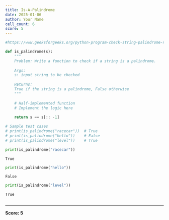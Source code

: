 ```yaml
---
title: Is-A-Palindrome
date: 2025-01-06
author: Your Name
cell_count: 6
score: 5
---
```


```python
#https://www.geeksforgeeks.org/python-program-check-string-palindrome-not/
```


```python
def is_palindrome(s):
    """
    Problem: Write a function to check if a string is a palindrome.
    
    Args:
    s: input string to be checked
    
    Returns:
    True if the string is a palindrome, False otherwise
    """
    
    # Half-implemented function
    # Implement the logic here
    
    return s == s[:: -1]

# Sample test cases
# print(is_palindrome("racecar"))  # True
# print(is_palindrome("hello"))    # False
# print(is_palindrome("level"))    # True
```


```python
print(is_palindrome("racecar"))
```

    True



```python
print(is_palindrome("hello"))
```

    False



```python
print(is_palindrome("level"))
```

    True



```python

```


---
**Score: 5**
